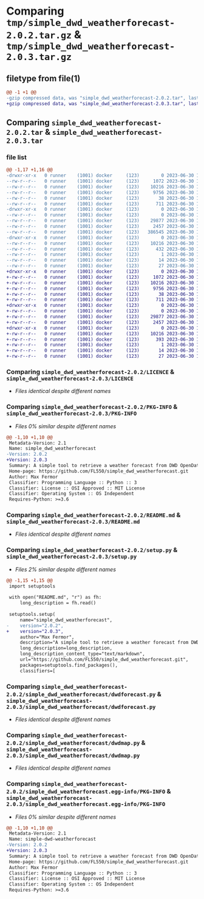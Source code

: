# Comparing `tmp/simple_dwd_weatherforecast-2.0.2.tar.gz` & `tmp/simple_dwd_weatherforecast-2.0.3.tar.gz`

## filetype from file(1)

```diff
@@ -1 +1 @@
-gzip compressed data, was "simple_dwd_weatherforecast-2.0.2.tar", last modified: Fri Jun 30 12:41:36 2023, max compression
+gzip compressed data, was "simple_dwd_weatherforecast-2.0.3.tar", last modified: Fri Jun 30 14:14:55 2023, max compression
```

## Comparing `simple_dwd_weatherforecast-2.0.2.tar` & `simple_dwd_weatherforecast-2.0.3.tar`

### file list

```diff
@@ -1,17 +1,16 @@
-drwxr-xr-x   0 runner    (1001) docker     (123)        0 2023-06-30 12:41:36.303895 simple_dwd_weatherforecast-2.0.2/
--rw-r--r--   0 runner    (1001) docker     (123)     1072 2023-06-30 12:41:25.000000 simple_dwd_weatherforecast-2.0.2/LICENCE
--rw-r--r--   0 runner    (1001) docker     (123)    10216 2023-06-30 12:41:36.303895 simple_dwd_weatherforecast-2.0.2/PKG-INFO
--rw-r--r--   0 runner    (1001) docker     (123)     9756 2023-06-30 12:41:25.000000 simple_dwd_weatherforecast-2.0.2/README.md
--rw-r--r--   0 runner    (1001) docker     (123)       38 2023-06-30 12:41:36.307895 simple_dwd_weatherforecast-2.0.2/setup.cfg
--rw-r--r--   0 runner    (1001) docker     (123)      711 2023-06-30 12:41:25.000000 simple_dwd_weatherforecast-2.0.2/setup.py
-drwxr-xr-x   0 runner    (1001) docker     (123)        0 2023-06-30 12:41:36.303895 simple_dwd_weatherforecast-2.0.2/simple_dwd_weatherforecast/
--rw-r--r--   0 runner    (1001) docker     (123)        0 2023-06-30 12:41:25.000000 simple_dwd_weatherforecast-2.0.2/simple_dwd_weatherforecast/__init__.py
--rw-r--r--   0 runner    (1001) docker     (123)    29877 2023-06-30 12:41:25.000000 simple_dwd_weatherforecast-2.0.2/simple_dwd_weatherforecast/dwdforecast.py
--rw-r--r--   0 runner    (1001) docker     (123)     2457 2023-06-30 12:41:25.000000 simple_dwd_weatherforecast-2.0.2/simple_dwd_weatherforecast/dwdmap.py
--rw-r--r--   0 runner    (1001) docker     (123)   386545 2023-06-30 12:41:25.000000 simple_dwd_weatherforecast-2.0.2/simple_dwd_weatherforecast/stations.py
-drwxr-xr-x   0 runner    (1001) docker     (123)        0 2023-06-30 12:41:36.303895 simple_dwd_weatherforecast-2.0.2/simple_dwd_weatherforecast.egg-info/
--rw-r--r--   0 runner    (1001) docker     (123)    10216 2023-06-30 12:41:36.000000 simple_dwd_weatherforecast-2.0.2/simple_dwd_weatherforecast.egg-info/PKG-INFO
--rw-r--r--   0 runner    (1001) docker     (123)      432 2023-06-30 12:41:36.000000 simple_dwd_weatherforecast-2.0.2/simple_dwd_weatherforecast.egg-info/SOURCES.txt
--rw-r--r--   0 runner    (1001) docker     (123)        1 2023-06-30 12:41:36.000000 simple_dwd_weatherforecast-2.0.2/simple_dwd_weatherforecast.egg-info/dependency_links.txt
--rw-r--r--   0 runner    (1001) docker     (123)       14 2023-06-30 12:41:36.000000 simple_dwd_weatherforecast-2.0.2/simple_dwd_weatherforecast.egg-info/requires.txt
--rw-r--r--   0 runner    (1001) docker     (123)       27 2023-06-30 12:41:36.000000 simple_dwd_weatherforecast-2.0.2/simple_dwd_weatherforecast.egg-info/top_level.txt
+drwxr-xr-x   0 runner    (1001) docker     (123)        0 2023-06-30 14:14:55.527117 simple_dwd_weatherforecast-2.0.3/
+-rw-r--r--   0 runner    (1001) docker     (123)     1072 2023-06-30 14:14:46.000000 simple_dwd_weatherforecast-2.0.3/LICENCE
+-rw-r--r--   0 runner    (1001) docker     (123)    10216 2023-06-30 14:14:55.527117 simple_dwd_weatherforecast-2.0.3/PKG-INFO
+-rw-r--r--   0 runner    (1001) docker     (123)     9756 2023-06-30 14:14:46.000000 simple_dwd_weatherforecast-2.0.3/README.md
+-rw-r--r--   0 runner    (1001) docker     (123)       38 2023-06-30 14:14:55.527117 simple_dwd_weatherforecast-2.0.3/setup.cfg
+-rw-r--r--   0 runner    (1001) docker     (123)      711 2023-06-30 14:14:46.000000 simple_dwd_weatherforecast-2.0.3/setup.py
+drwxr-xr-x   0 runner    (1001) docker     (123)        0 2023-06-30 14:14:55.523117 simple_dwd_weatherforecast-2.0.3/simple_dwd_weatherforecast/
+-rw-r--r--   0 runner    (1001) docker     (123)        0 2023-06-30 14:14:46.000000 simple_dwd_weatherforecast-2.0.3/simple_dwd_weatherforecast/__init__.py
+-rw-r--r--   0 runner    (1001) docker     (123)    29877 2023-06-30 14:14:46.000000 simple_dwd_weatherforecast-2.0.3/simple_dwd_weatherforecast/dwdforecast.py
+-rw-r--r--   0 runner    (1001) docker     (123)     2457 2023-06-30 14:14:46.000000 simple_dwd_weatherforecast-2.0.3/simple_dwd_weatherforecast/dwdmap.py
+drwxr-xr-x   0 runner    (1001) docker     (123)        0 2023-06-30 14:14:55.523117 simple_dwd_weatherforecast-2.0.3/simple_dwd_weatherforecast.egg-info/
+-rw-r--r--   0 runner    (1001) docker     (123)    10216 2023-06-30 14:14:55.000000 simple_dwd_weatherforecast-2.0.3/simple_dwd_weatherforecast.egg-info/PKG-INFO
+-rw-r--r--   0 runner    (1001) docker     (123)      393 2023-06-30 14:14:55.000000 simple_dwd_weatherforecast-2.0.3/simple_dwd_weatherforecast.egg-info/SOURCES.txt
+-rw-r--r--   0 runner    (1001) docker     (123)        1 2023-06-30 14:14:55.000000 simple_dwd_weatherforecast-2.0.3/simple_dwd_weatherforecast.egg-info/dependency_links.txt
+-rw-r--r--   0 runner    (1001) docker     (123)       14 2023-06-30 14:14:55.000000 simple_dwd_weatherforecast-2.0.3/simple_dwd_weatherforecast.egg-info/requires.txt
+-rw-r--r--   0 runner    (1001) docker     (123)       27 2023-06-30 14:14:55.000000 simple_dwd_weatherforecast-2.0.3/simple_dwd_weatherforecast.egg-info/top_level.txt
```

### Comparing `simple_dwd_weatherforecast-2.0.2/LICENCE` & `simple_dwd_weatherforecast-2.0.3/LICENCE`

 * *Files identical despite different names*

### Comparing `simple_dwd_weatherforecast-2.0.2/PKG-INFO` & `simple_dwd_weatherforecast-2.0.3/PKG-INFO`

 * *Files 0% similar despite different names*

```diff
@@ -1,10 +1,10 @@
 Metadata-Version: 2.1
 Name: simple_dwd_weatherforecast
-Version: 2.0.2
+Version: 2.0.3
 Summary: A simple tool to retrieve a weather forecast from DWD OpenData
 Home-page: https://github.com/FL550/simple_dwd_weatherforecast.git
 Author: Max Fermor
 Classifier: Programming Language :: Python :: 3
 Classifier: License :: OSI Approved :: MIT License
 Classifier: Operating System :: OS Independent
 Requires-Python: >=3.6
```

### Comparing `simple_dwd_weatherforecast-2.0.2/README.md` & `simple_dwd_weatherforecast-2.0.3/README.md`

 * *Files identical despite different names*

### Comparing `simple_dwd_weatherforecast-2.0.2/setup.py` & `simple_dwd_weatherforecast-2.0.3/setup.py`

 * *Files 2% similar despite different names*

```diff
@@ -1,15 +1,15 @@
 import setuptools
 
 with open("README.md", "r") as fh:
     long_description = fh.read()
 
 setuptools.setup(
     name="simple_dwd_weatherforecast",
-    version="2.0.2",
+    version="2.0.3",
     author="Max Fermor",
     description="A simple tool to retrieve a weather forecast from DWD OpenData",
     long_description=long_description,
     long_description_content_type="text/markdown",
     url="https://github.com/FL550/simple_dwd_weatherforecast.git",
     packages=setuptools.find_packages(),
     classifiers=[
```

### Comparing `simple_dwd_weatherforecast-2.0.2/simple_dwd_weatherforecast/dwdforecast.py` & `simple_dwd_weatherforecast-2.0.3/simple_dwd_weatherforecast/dwdforecast.py`

 * *Files identical despite different names*

### Comparing `simple_dwd_weatherforecast-2.0.2/simple_dwd_weatherforecast/dwdmap.py` & `simple_dwd_weatherforecast-2.0.3/simple_dwd_weatherforecast/dwdmap.py`

 * *Files identical despite different names*

### Comparing `simple_dwd_weatherforecast-2.0.2/simple_dwd_weatherforecast.egg-info/PKG-INFO` & `simple_dwd_weatherforecast-2.0.3/simple_dwd_weatherforecast.egg-info/PKG-INFO`

 * *Files 0% similar despite different names*

```diff
@@ -1,10 +1,10 @@
 Metadata-Version: 2.1
 Name: simple-dwd-weatherforecast
-Version: 2.0.2
+Version: 2.0.3
 Summary: A simple tool to retrieve a weather forecast from DWD OpenData
 Home-page: https://github.com/FL550/simple_dwd_weatherforecast.git
 Author: Max Fermor
 Classifier: Programming Language :: Python :: 3
 Classifier: License :: OSI Approved :: MIT License
 Classifier: Operating System :: OS Independent
 Requires-Python: >=3.6
```

